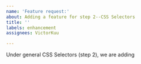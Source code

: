 ```yaml
---
name: 'Feature request:'
about: Adding a feature for step 2--CSS Selectors
title: ''
labels: enhancement
assignees: VictorKuu

---
```


Under general CSS Selectors (step 2), we are adding
